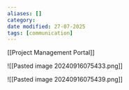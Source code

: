 ```yaml
---
aliases: []
category:
date modified: 27-07-2025
tags: [communication]
---
```

[[Project Management Portal]]

![[Pasted image 20240916075433.png]]

![[Pasted image 20240916075439.png]]

